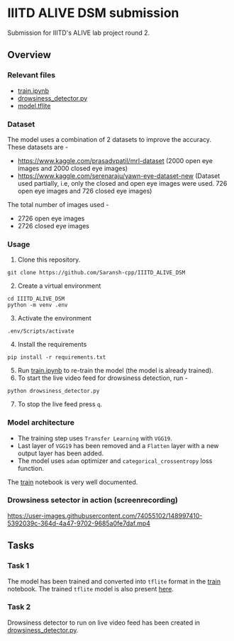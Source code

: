 # IIITD ALIVE DSM submission

Submission for IIITD's ALIVE lab project round 2.

## Overview
### Relevant files
- [train.ipynb](https://github.com/Saransh-cpp/IIITD_ALIVE_DSM/blob/main/train.ipynb)
- [drowsiness_detector.py](https://github.com/Saransh-cpp/IIITD_ALIVE_DSM/blob/main/drowsiness_detector.py)
- [model.tflite](https://github.com/Saransh-cpp/IIITD_ALIVE_DSM/blob/main/model.tflite)

### Dataset
The model uses a combination of 2 datasets to improve the accuracy. These datasets are -
- https://www.kaggle.com/prasadvpatil/mrl-dataset (2000 open eye images and 2000 closed eye images)
- https://www.kaggle.com/serenaraju/yawn-eye-dataset-new (Dataset used partially, i.e, only the closed and open eye images were used. 726 open eye images and 726 closed eye images)

The total number of images used -
- 2726 open eye images
- 2726 closed eye images

### Usage
1. Clone this repository.
```
git clone https://github.com/Saransh-cpp/IIITD_ALIVE_DSM
```
2. Create a virtual environment
```
cd IIITD_ALIVE_DSM
python -m venv .env
```
3. Activate the environment
```
.env/Scripts/activate
```
4. Install the requirements
```
pip install -r requirements.txt
```
5. Run [train.ipynb](https://github.com/Saransh-cpp/IIITD_ALIVE_DSM/blob/main/train.ipynb) to re-train the model (the model is already trained).
6. To start the live video feed for drowsiness detection, run -
```
python drowsiness_detector.py
```
7. To stop the live feed press `q`.


### Model architecture
- The training step uses `Transfer Learning` with `VGG19`.
- Last layer of `VGG19` has been removed and a `Flatten` layer with a new output layer has been added.
- The model uses `adam` optimizer and `categorical_crossentropy` loss function.

The [train](https://github.com/Saransh-cpp/IIITD_ALIVE_DSM/blob/main/train.ipynb) notebook is very well documented.

### Drowsiness setector in action (screenrecording)

https://user-images.githubusercontent.com/74055102/148997410-5392039c-364d-4a47-9702-9685a0fe7daf.mp4

## Tasks
### Task 1
The model has been trained and converted into `tflite` format in the [train](https://github.com/Saransh-cpp/IIITD_ALIVE_DSM/blob/main/train.ipynb) notebook. The trained `tflite` model is also present [here](https://github.com/Saransh-cpp/IIITD_ALIVE_DSM/blob/main/model.tflite).

### Task 2
Drowsiness detector to run on live video feed has been created in [drowsiness_detector.py](https://github.com/Saransh-cpp/IIITD_ALIVE_DSM/blob/main/drowsiness_detector.py).
